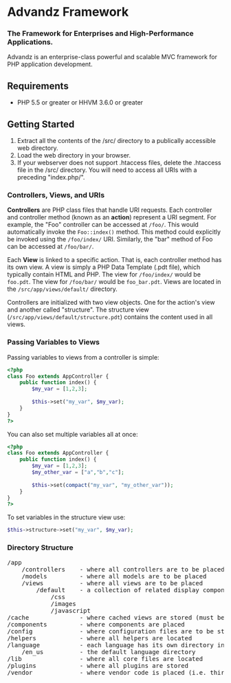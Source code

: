 # Advandz Framework #
### The Framework for Enterprises and High-Performance Applications. ###

Advandz is an enterprise-class powerful and scalable MVC framework for PHP application development.

## Requirements ##

* PHP 5.5 or greater or HHVM 3.6.0 or greater

## Getting Started ##

1. Extract all the contents of the /src/ directory to a publically accessible web directory.
2. Load the web directory in your browser.
3. If your webserver does not support .htaccess files, delete the .htaccess file in the /src/ directory. You will need to access all URIs with a preceding "index.php/".

### Controllers, Views, and URIs ###

**Controllers** are PHP class files that handle URI requests. Each controller and controller method (known as an **action**) represent a URI segment. For example, the "Foo" controller can be accessed at ```/foo/```. This would automatically invoke the ```Foo::index()``` method. This method could explicitly be invoked using the ```/foo/index/``` URI. Similarly, the "bar" method of Foo can be accessed at ```/foo/bar/```. 

Each **View** is linked to a specific action. That is, each controller method has its own view. A view is simply a PHP Data Template (.pdt file), which typically contain HTML and PHP. The view for ```/foo/index/``` would be ```foo.pdt```. The view for ```/foo/bar/``` would be ```foo_bar.pdt```. Views are located in the ```/src/app/views/default/``` directory.

Controllers are initialized with two view objects. One for the action's view and another called "structure". The structure view (```/src/app/views/default/structure.pdt```) contains the content used in all views.

### Passing Variables to Views ###

Passing variables to views from a controller is simple:

```php
<?php
class Foo extends AppController {
	public function index() {
		$my_var = [1,2,3];
	
		$this->set("my_var", $my_var);
	}
}
?>
```

You can also set multiple variables all at once:

```php
<?php
class Foo extends AppController {
	public function index() {
		$my_var = [1,2,3];
		$my_other_var = ["a","b","c"];
	
		$this->set(compact("my_var", "my_other_var"));
	}
}
?>
```

To set variables in the structure view use:

```php
$this->structure->set("my_var", $my_var);
```

### Directory Structure ###
<pre>
/app
	/controllers 	- where all controllers are to be placed
	/models 		- where all models are to be placed
	/views			- where all views are to be placed
		/default	- a collection of related display components
			/css
			/images
			/javascript
/cache				- where cached views are stored (must be writable to use)
/components			- where components are placed
/config				- where configuration files are to be stored
/helpers			- where all helpers are located
/language			- each language has its own directory in here
	/en_us			- the default language directory
/lib				- where all core files are located
/plugins			- where all plugins are stored
/vendor				- where vendor code is placed (i.e. third party libraries)
</pre>
